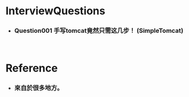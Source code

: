 InterviewQuestions
=====
* ### Question001 手写tomcat竟然只需这几步！ (SimpleTomcat)
<br />

Reference
=====
* ### 來自於很多地方。
<br />
